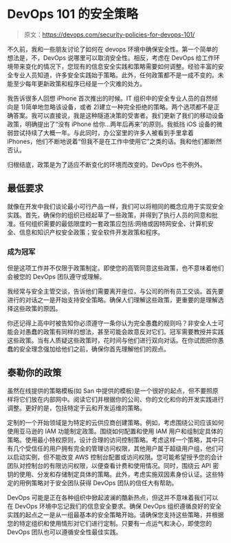 # DevOps 101 的安全策略

> 原文：<https://devops.com/security-policies-for-devops-101/>

不久前，我和一些朋友讨论了如何在 devops 环境中确保安全性。第一个简单的想法是，不，DevOps 说哪里可以取消安全性。相反，考虑在 DevOps 给工作环境带来变化的情况下，您现有的信息安全实践和策略需要如何调整。经验丰富的安全专业人员知道，许多安全实践始于策略。此外，任何政策都不是一成不变的。未能至少每年更新政策和程序已经是一个灾难的处方。

我告诉很多人回想 iPhone 首次推出的时候。IT 组织中的安全专业人员的自然倾向是 1)简单地忽略该设备，或者 2)建立一种完全拒绝的策略。两个选项都不是正确答案。我可以直接说，我是这种隧道决策的受害者。我们更新了我们的移动设备政策，明确提出了“没有 iPhone 给你…两年后再来”的原则。我抵挡 iOS 设备的微弱尝试持续了大概一年。与此同时，办公室里的许多人被看到手里拿着 iPhones，他们不断地说着“但我不是在工作中使用它”之类的话。我和他们都断然否认。

归根结底，政策是为了适应不断变化的环境而改变的。DevOps 也不例外。

## 最低要求

就像在开发中我们谈论最小可行产品一样，我们可以将相同的概念应用于实现安全实践。首先，确保你的组织已经起草了一些政策，并得到了执行人员的同意和批准。任何组织需要的最低限度的一套政策应包括:网络或因特网安全、计算机安全、信息和知识产权安全政策；安全软件开发政策和程序。

### 成为冠军

但是这项工作并不仅限于政策制定。即使您的高管同意这些政策，也不意味着他们会被您的 DevOps 团队遵守或理解。

我经常与安全主管交谈，告诉他们需要离开座位，与公司的所有员工交谈。首先要进行的对话之一是开始支持安全策略。确保人们理解这些政策，更重要的是理解选择这些政策的原因。

你还记得上高中时被告知你必须遵守一条你认为完全愚蠢的规则吗？非安全人士可能会对愚蠢的政策有同样的想法，甚至可能会故意反对它们。冠军需要教授并实践这些政策。当有人质疑这些政策时，花时间与他们进行双向对话。在你试图把你愚蠢的安全理念强加给他们之前，确保你首先理解他们的观点。

## 泰勒你的政策

虽然在线提供的策略模板(如 San 中提供的模板)是一个很好的起点，但不要照原样将它们放在内部网中。阅读它们并根据你的公司、你的文化和你的开发实践进行调整。更好的是，包括特定于云和开发运维的策略。

定制的一个开始领域是为特定的云供应商创建策略。例如，考虑围绕公司应该如何使用亚马逊的 IAM 功能制定政策。围绕如何配置和使用 IAM 用户和组制定具体的策略。使用最小特权原则，设计合理的访问控制策略。考虑这样一个策略，其中只有几个受信任的用户拥有完全的管理访问权限，其他用户属于超级用户组，他们可以启动实例，但不能改变 AWS 控制台配置或访问权限。您可能希望授予您的会计团队对控制台的有限访问权限，以便查看计费和使用情况。同时，围绕云 API 密钥的使用、分发和存储制定具体的策略。此外，考虑实施双因素身份认证。这些特定的用例策略对于安全团队获得 DevOps 团队的信任大有帮助。

DevOps 可能是正在各种组织中掀起波澜的酷新热点，但这并不意味着我们可以在 DevOps 环境中忘记我们的信息安全要求。确保 DevOps 组织遵循良好的安全实践的起点之一是从一组最基本的安全策略开始。请确保您支持这些策略，并根据您的特定组织和使用情形对它们进行定制。只要有一点运气和决心，即使您的 DevOps 团队也可以遵循安全性最佳实践。